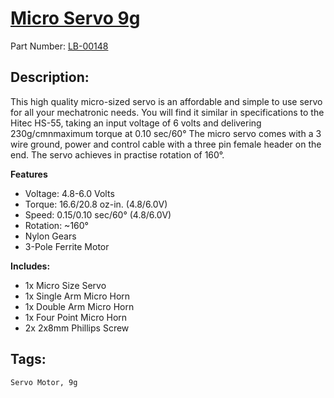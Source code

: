 # [Micro Servo 9g](https://littlebirdelectronics.com.au/products/micro-servo-9g)
Part Number: [LB-00148](https://littlebirdelectronics.com.au/products/micro-servo-9g)

## Description:

This high quality micro-sized servo is an affordable and simple to use servo for all your mechatronic needs. You will find it similar in specifications to the Hitec HS-55, taking an input voltage of 6 volts and delivering 230g/cmnmaximum torque at 0.10 sec/60°
The micro servo comes with a 3 wire ground, power and control cable with a three pin female header on the end.
The servo achieves in practise rotation of 160°.

**Features**

- Voltage: 4.8-6.0 Volts
- Torque: 16.6/20.8 oz-in. (4.8/6.0V)
- Speed: 0.15/0.10 sec/60° (4.8/6.0V)
- Rotation: ~160°
- Nylon Gears
- 3-Pole Ferrite Motor

**Includes:**

- 1x Micro Size Servo
- 1x Single Arm Micro Horn
- 1x Double Arm Micro Horn
- 1x Four Point Micro Horn
- 2x 2x8mm Phillips Screw

## Tags:

``Servo Motor, 9g``
